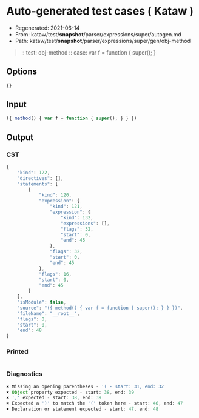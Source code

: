 # Auto-generated test cases ( Kataw )
- Regenerated: 2021-06-14
- From: kataw/test/__snapshot__/parser/expressions/super/autogen.md
- Path: kataw/test/__snapshot__/parser/expressions/super/gen/obj-method
> :: test: obj-method
> :: case: var f = function { super(); }
## Options

`````js
{}
`````
## Input

`````js
({ method() { var f = function { super(); } } })
`````
## Output

### CST

```javascript
{
    "kind": 122,
    "directives": [],
    "statements": [
        {
            "kind": 120,
            "expression": {
                "kind": 121,
                "expression": {
                    "kind": 132,
                    "expressions": [],
                    "flags": 32,
                    "start": 0,
                    "end": 45
                },
                "flags": 32,
                "start": 0,
                "end": 45
            },
            "flags": 16,
            "start": 0,
            "end": 45
        }
    ],
    "isModule": false,
    "source": "({ method() { var f = function { super(); } } })",
    "fileName": "__root__",
    "flags": 0,
    "start": 0,
    "end": 48
}
```

### Printed

```javascript

```

### Diagnostics

```javascript
✖ Missing an opening parentheses - '( - start: 31, end: 32
✖ Object property expected - start: 38, end: 39
✖ ',' expected - start: 38, end: 39
✖ Expected a ')' to match the '(' token here - start: 46, end: 47
✖ Declaration or statement expected - start: 47, end: 48

```

